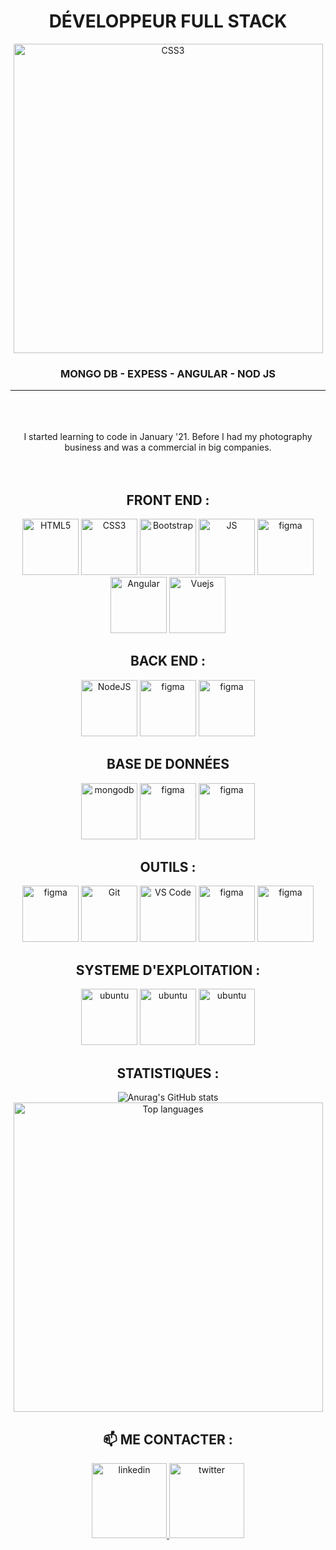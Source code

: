 <div align="center">

<div>
  <h1>DÉVELOPPEUR FULL STACK</h1>
  <img alt="CSS3" title="CSS" width="495px" src="https://miro.medium.com/max/640/1*_Gh0dftg_VllaObO8_UqGg.png"/>
  <h3>MONGO DB - EXPESS - ANGULAR - NOD JS</h3>
  <hr>
</div>
  
</br>

  
<br/>
<br/>
  
<div>I started learning to code in January '21. Before I had my photography business and was a commercial in big companies.</div>
  
<br/>
<br/>

 
<h2>FRONT END : </h2>
  <img alt="HTML5" title="HTML" width="90px" src="https://cdn.jsdelivr.net/gh/devicons/devicon/icons/html5/html5-original.svg"/>
  <img alt="CSS3" title="CSS" width="90px" src="https://cdn.jsdelivr.net/gh/devicons/devicon/icons/css3/css3-original.svg"/>
  <img alt="Bootstrap" title="Bootstrap" width="90px" src="https://cdn.jsdelivr.net/gh/devicons/devicon/icons/bootstrap/bootstrap-original.svg"/>
  <img alt="JS" title="JS" width="90px" src="https://cdn.jsdelivr.net/gh/devicons/devicon/icons/javascript/javascript-original.svg" />
  <img alt="figma" title="Figma" width="90px" src="https://cdn.jsdelivr.net/gh/devicons/devicon/icons/typescript/typescript-original.svg"/>
  <img alt="Angular" title="Angular" width="90px" src="https://cdn.jsdelivr.net/gh/devicons/devicon/icons/angularjs/angularjs-original.svg"/>
  <img alt="Vuejs" title="Vuejs" width="90px" src="https://cdn.jsdelivr.net/gh/devicons/devicon/icons/vuejs/vuejs-original.svg" />
<br/>

<h2>BACK END : </h2>
  <img alt="NodeJS" title="NodeJS" width="90px" src="https://cdn.jsdelivr.net/gh/devicons/devicon/icons/nodejs/nodejs-original.svg"/>
  <img alt="figma" title="Figma" width="90px" src="https://cdn.jsdelivr.net/gh/devicons/devicon/icons/php/php-original.svg"/>
  <img alt="figma" title="Figma" width="90px" src="https://cdn.jsdelivr.net/gh/devicons/devicon/icons/spring/spring-original.svg"/>
<br/>

<h2>BASE DE DONNÉES </h2>
  <img alt="mongodb" title="MongoDB" width="90px" src="https://img.icons8.com/color/48/000000/mongodb.png"/>
  <img alt="figma" title="Figma" width="90px" src="https://cdn.jsdelivr.net/gh/devicons/devicon/icons/mysql/mysql-original-wordmark.svg"/>
  <img alt="figma" title="Figma" width="90px" src="https://cdn.jsdelivr.net/gh/devicons/devicon/icons/firebase/firebase-plain-wordmark.svg"/>
<br/>

<h2>OUTILS : </h2>
  <img alt="figma" title="Figma" width="90px" src="https://cdn.jsdelivr.net/gh/devicons/devicon/icons/figma/figma-original.svg"/>
  <img alt="Git" title="Git" width="90px" src="https://cdn.jsdelivr.net/gh/devicons/devicon/icons/git/git-original.svg" />
  <img alt="VS Code" title="VS Code" width="90px" src="https://cdn.jsdelivr.net/gh/devicons/devicon/icons/vscode/vscode-original.svg" />
  <img alt="figma" title="Figma" width="90px" src="https://cdn.jsdelivr.net/gh/devicons/devicon/icons/photoshop/photoshop-plain.svg"/>
  <img alt="figma" title="Figma" width="90px" src="https://cdn.jsdelivr.net/gh/devicons/devicon/icons/aftereffects/aftereffects-original.svg"/>
  
<h2>SYSTEME D'EXPLOITATION : </h2>
  <img alt="ubuntu" title="ubuntu" width="90px" src="https://cdn.jsdelivr.net/gh/devicons/devicon/icons/ubuntu/ubuntu-plain.svg"/>
  <img alt="ubuntu" title="ubuntu" width="90px" src="https://cdn.jsdelivr.net/gh/devicons/devicon/icons/linux/linux-original.svg"/>
  <img alt="ubuntu" title="ubuntu" width="90px" src="https://cdn.jsdelivr.net/gh/devicons/devicon/icons/windows8/windows8-original.svg"/>
<br/>
  
<h2>STATISTIQUES :</h2>

![Anurag's GitHub stats](https://github-readme-stats.vercel.app/api?username=hpipou&show_icons=true&theme=radical)
<br/>
<img width="495px" src="https://github-readme-stats.vercel.app/api/top-langs/?username=hpipou&layout=compact&theme=react" alt="Top languages" />
<br/>

<div>
  <h2>📫 ME CONTACTER :</h2>
  <a href="https://www.linkedin.com/in/carolinesenes">
    <img alt="linkedin" title="LinkedIn" width="120px" src="https://user-images.githubusercontent.com/64198045/143304055-362fe9e0-c016-4e1f-8cd3-1488ccafaa48.gif"/>
  </a>
  <a href="https://www.aoudjit.com">
   <img alt="twitter" title="Twitter" width="120px" src="https://cdn.jsdelivr.net/gh/devicons/devicon/icons/webflow/webflow-original.svg" />
  </a>
</div>

</div>


